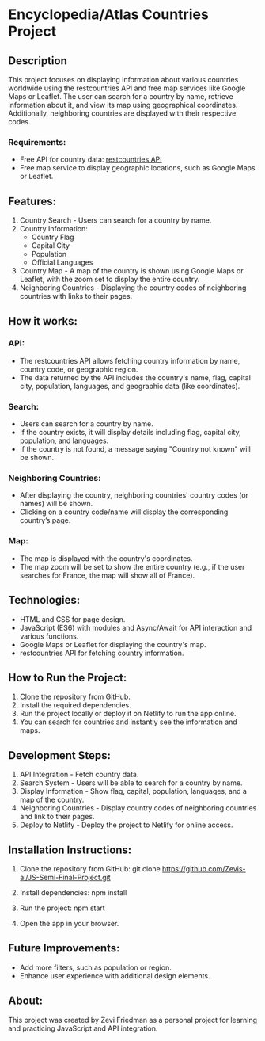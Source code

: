 # Encyclopedia/Atlas Countries Project

## Description
This project focuses on displaying information about various countries worldwide using the restcountries API and free map services like Google Maps or Leaflet. The user can search for a country by name, retrieve information about it, and view its map using geographical coordinates. Additionally, neighboring countries are displayed with their respective codes.

### Requirements:
- Free API for country data: [restcountries API](https://restcountries.com)
- Free map service to display geographic locations, such as Google Maps or Leaflet.

## Features:
1. Country Search - Users can search for a country by name.
2. Country Information:
    - Country Flag
    - Capital City
    - Population
    - Official Languages
3. Country Map - A map of the country is shown using Google Maps or Leaflet, with the zoom set to display the entire country.
4. Neighboring Countries - Displaying the country codes of neighboring countries with links to their pages.

## How it works:

### API:
- The restcountries API allows fetching country information by name, country code, or geographic region.
- The data returned by the API includes the country's name, flag, capital city, population, languages, and geographic data (like coordinates).

### Search:
- Users can search for a country by name.
- If the country exists, it will display details including flag, capital city, population, and languages.
- If the country is not found, a message saying "Country not known" will be shown.

### Neighboring Countries:
- After displaying the country, neighboring countries' country codes (or names) will be shown.
- Clicking on a country code/name will display the corresponding country’s page.

### Map:
- The map is displayed with the country's coordinates.
- The map zoom will be set to show the entire country (e.g., if the user searches for France, the map will show all of France).

## Technologies:
- HTML and CSS for page design.
- JavaScript (ES6) with modules and Async/Await for API interaction and various functions.
- Google Maps or Leaflet for displaying the country's map.
- restcountries API for fetching country information.

## How to Run the Project:
1. Clone the repository from GitHub.
2. Install the required dependencies.
3. Run the project locally or deploy it on Netlify to run the app online.
4. You can search for countries and instantly see the information and maps.

## Development Steps:
1. API Integration - Fetch country data.
2. Search System - Users will be able to search for a country by name.
3. Display Information - Show flag, capital, population, languages, and a map of the country.
4. Neighboring Countries - Display country codes of neighboring countries and link to their pages.
5. Deploy to Netlify - Deploy the project to Netlify for online access.

## Installation Instructions:
1. Clone the repository from GitHub:
      git clone https://github.com/Zevis-ai/JS-Semi-Final-Project.git
   
2. Install dependencies:
      npm install
   
3. Run the project:
      npm start
   
4. Open the app in your browser.

## Future Improvements:
- Add more filters, such as population or region.
- Enhance user experience with additional design elements.
  
## About:
This project was created by Zevi Friedman as a personal project for learning and practicing JavaScript and API integration.